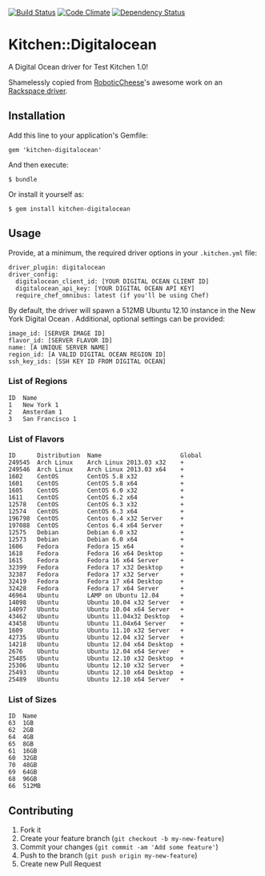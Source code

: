 [![Build Status](https://travis-ci.org/gregf/kitchen-digitalocean.png?branch=master)](https://travis-ci.org/gregf/kitchen-digitalocean) [![Code Climate](https://codeclimate.com/github/gregf/kitchen-digitalocean.png)](https://codeclimate.com/github/gregf/kitchen-digitalocean) [![Dependency Status](https://gemnasium.com/gregf/kitchen-digitalocean.png)](https://gemnasium.com/gregf/kitchen-digitalocean)

# Kitchen::Digitalocean

A Digital Ocean driver for Test Kitchen 1.0!

Shamelessly copied from [RoboticCheese](https://github.com/RoboticCheese)'s
awesome work on an [Rackspace driver](https://github.com/RoboticCheese/kitchen-rackspace).

## Installation

Add this line to your application's Gemfile:

    gem 'kitchen-digitalocean'

And then execute:

    $ bundle

Or install it yourself as:

    $ gem install kitchen-digitalocean

## Usage

Provide, at a minimum, the required driver options in your `.kitchen.yml` file:

    driver_plugin: digitalocean
    driver_config:
      digitalocean_client_id: [YOUR DIGITAL OCEAN CLIENT ID]
      digitalocean_api_key: [YOUR DIGITAL OCEAN API KEY]
      require_chef_omnibus: latest (if you'll be using Chef)

By default, the driver will spawn a 512MB Ubuntu 12.10 instance in the New York
Digital Ocean . Additional, optional settings can be provided:

    image_id: [SERVER IMAGE ID]
    flavor_id: [SERVER FLAVOR ID]
    name: [A UNIQUE SERVER NAME]
    region_id: [A VALID DIGITAL OCEAN REGION ID]
    ssh_key_ids: [SSH KEY ID FROM DIGITAL OCEAN]

### List of Regions

```shell
ID  Name
1   New York 1
2   Amsterdam 1
3   San Francisco 1
```

### List of Flavors
```shell
ID      Distribution  Name                      Global
249545  Arch Linux    Arch Linux 2013.03 x32    +
249546  Arch Linux    Arch Linux 2013.03 x64    +
1602    CentOS        CentOS 5.8 x32            +
1601    CentOS        CentOS 5.8 x64            +
1605    CentOS        CentOS 6.0 x32            +
1611    CentOS        CentOS 6.2 x64            +
12578   CentOS        CentOS 6.3 x32            +
12574   CentOS        CentOS 6.3 x64            +
196798  CentOS        Centos 6.4 x32 Server     +
197088  CentOS        Centos 6.4 x64 Server     +
12575   Debian        Debian 6.0 x32            +
12573   Debian        Debian 6.0 x64            +
1606    Fedora        Fedora 15 x64             +
1618    Fedora        Fedora 16 x64 Desktop     +
1615    Fedora        Fedora 16 x64 Server      +
32399   Fedora        Fedora 17 x32 Desktop     +
32387   Fedora        Fedora 17 x32 Server      +
32419   Fedora        Fedora 17 x64 Desktop     +
32428   Fedora        Fedora 17 x64 Server      +
46964   Ubuntu        LAMP on Ubuntu 12.04      +
14098   Ubuntu        Ubuntu 10.04 x32 Server   +
14097   Ubuntu        Ubuntu 10.04 x64 Server   +
43462   Ubuntu        Ubuntu 11.04x32 Desktop   +
43458   Ubuntu        Ubuntu 11.04x64 Server    +
1609    Ubuntu        Ubuntu 11.10 x32 Server   +
42735   Ubuntu        Ubuntu 12.04 x32 Server   +
14218   Ubuntu        Ubuntu 12.04 x64 Desktop  +
2676    Ubuntu        Ubuntu 12.04 x64 Server   +
25485   Ubuntu        Ubuntu 12.10 x32 Desktop  +
25306   Ubuntu        Ubuntu 12.10 x32 Server   +
25493   Ubuntu        Ubuntu 12.10 x64 Desktop  +
25489   Ubuntu        Ubuntu 12.10 x64 Server   +
```

### List of Sizes
```shell
ID  Name
63  1GB
62  2GB
64  4GB
65  8GB
61  16GB
60  32GB
70  48GB
69  64GB
68  96GB
66  512MB
```

## Contributing

1. Fork it
2. Create your feature branch (`git checkout -b my-new-feature`)
3. Commit your changes (`git commit -am 'Add some feature'`)
4. Push to the branch (`git push origin my-new-feature`)
5. Create new Pull Request
